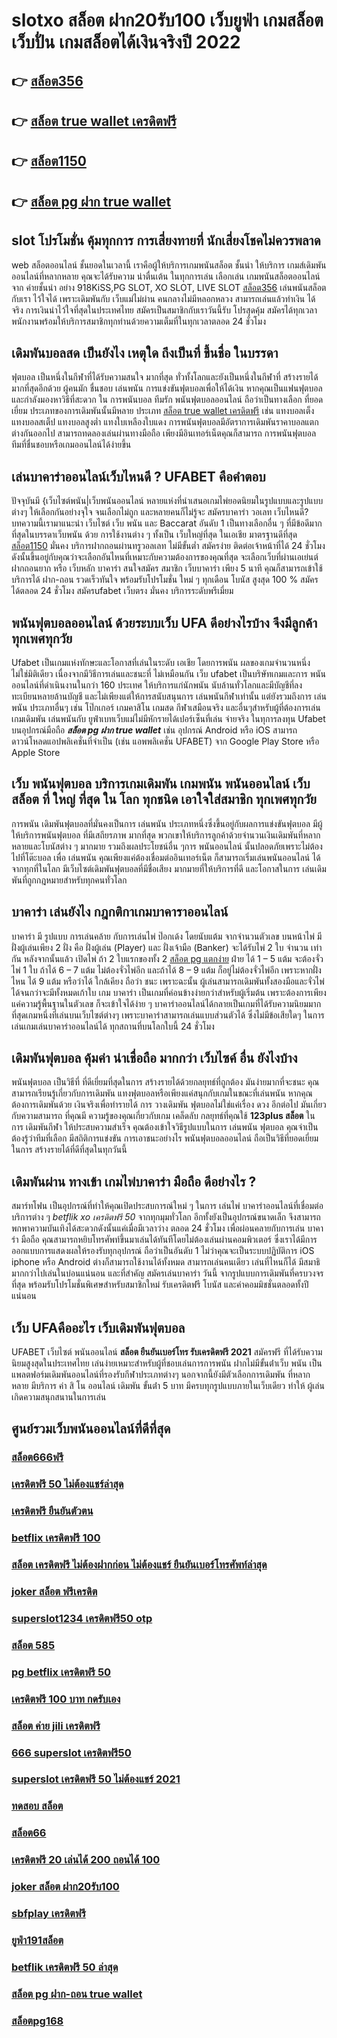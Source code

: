 # slotxo สล็อต ฝาก20รับ100 เว็บยูฟ่า เกมสล็อต เว็บปั่น เกมสล็อตได้เงินจริงปี 2022

## 👉 [สล็อต356](https://ufabetpgufa.ufax.win/)
## 👉 [สล็อต true wallet เครดิตฟรี](https://ufa7777.ufax.win/)
## 👉 [สล็อต1150](https://ufabetpgufa.ufax.win/)
## 👉 [สล็อต pg ฝาก true wallet](https://ufa7777.ufax.win/)

##  slot   โปรโมชั่น   คุ้มทุกการ การเสี่ยงทายที่ นักเสี่ยงโชคไม่ควรพลาด

 web สล็อตออนไลน์  ชั้นยอดในเวลานี้ เราคือผู้ให้บริการเกมพนันสล็อต ชั้นนำ   ให้บริการ  เกมส์เดิมพันออนไลน์ที่หลากหลาย คุณจะได้รับความ น่าตื่นเต้น ในทุกการเล่น เลือกเล่น เกมพนันสล็อตออนไลน์ จาก ค่ายชั้นนำ อย่าง 918KiSS,PG SLOT, XO SLOT, LIVE SLOT  [สล็อต356](https://ufa7777.ufax.win/) เล่นพนันสล็อต กับเรา ไว้ใจได้  เพราะเดิมพันกับ เว็บแม่ไม่ผ่าน คนกลางไม่มีหลอกหลวง  สามารถเล่นแล้วทำเงิน ได้จริง การเงินน่าไว้ใจที่สุดในประเทศไทย สมัครเป็นสมาชิกกับเราวันนี้รับ  โปรสุดคุ้ม สมัครได้ทุกเวลา พนักงานพร้อมให้บริการสมาชิกทุกท่านด้วยความเต็มที่ในทุกเวลาตลอด 24 ชั่วโมง


##  เดิมพันบอลสด  เป็นยังไง เหตุใด ถึงเป็นที่ ขึ้นชื่อ ในบรรดา 

ฟุตบอล  เป็นหนึ่งในกีฬาที่ได้รับความสนใจ  มากที่สุด  ทั่วทั้งโลกและยังเป็นหนึ่งในกีฬาที่ สร้างรายได้ มากที่สุดอีกด้วย ผู้คนมัก ชื่นชอบ เล่นพนัน  การแข่งขันฟุตบอลเพื่อให้ได้เงิน หากคุณเป็นแฟนฟุตบอลและกำลังมองหาวิธีที่สะดวก ใน การพนันบอล  ทีมรัก  พนันฟุตบอลออนไลน์  ถือว่าเป็นทางเลือก ที่ยอดเยี่ยม ประเภทของการเดิมพันนั้นมีหลาย ประเภท [สล็อต true wallet เครดิตฟรี](https://ufabetpgufa.ufax.win/) เช่น แทงบอลเต็ง แทงบอลสเต็ป แทงบอลสูงต่ำ แทงใบเหลืองใบแดง การพนันฟุตบอลมีอัตราการเดิมพันราคาบอลแตกต่างกันออกไป สามารถทดลองเล่นผ่านทางมือถือ เพียงมีอินเทอร์เน็ตคุณก็สามารถ การพนันฟุตบอล ทีมที่ชื่นชอบหรือเกมออนไลน์ได้ง่ายขึ้น


## เล่นบาคาร่าออนไลน์เว็บไหนดี ? UFABET คือคำตอบ

ปัจจุบันมี {เว็บไซต์พนัน|เว็บพนันออนไลน์ หลายแห่งที่นำเสนอเกมไพ่ยอดนิยมในรูปแบบและรูปแบบต่างๆ ให้เลือกกันอย่างจุใจ จนเลือกไม่ถูก และหลายคนก็ไม่รู้จะ  สมัครบาคาร่า วอเลท เว็บไหนดี? บทความนี้เรามาแนะนำ เว็บไซต์  เว็บ พนัน และ Baccarat อันดับ 1 เป็นทางเลือกอื่น ๆ ที่มีข้อดีมากที่สุดในบรรดาเว็บพนัน ด้วย  การใช้งานต่าง ๆ  ทั้งเป็น เว็บใหญ่ที่สุด   ในเอเชีย มาตรฐานดีที่สุด [สล็อต1150](https://ufa7777.ufax.win/) มั่นคง  บริการฝากถอนผ่านทรูวอลเลท ไม่มีขั้นต่ำ   สมัครง่าย ติดต่อเจ้าหน้าที่ได้ 24 ชั่วโมง  ดังนั้นขึ้นอยู่กับคุณว่าจะเลือกอันไหนที่เหมาะกับความต้องการของคุณที่สุด จะเลือกเว็บที่ผ่านเอเย่นต์ ฝากถอนยาก หรือ เว็บหลัก บาคาร่า สนใจสมัคร สมาชิก เว็บบาคาร่า  เพียง 5 นาที คุณก็สามารถเข้าใช้ บริการได้ ฝาก-ถอน รวดเร็วทันใจ พร้อมรับโปรโมชั่น ใหม่ ๆ ทุกเดือน โบนัส สูงสุด 100 % สมัคร ได้ตลอด 24 ชั่วโมง   สมัครufabet เว็บตรง มั่นคง  บริการระดับพรีเมี่ยม 

## พนันฟุตบอลออนไลน์    ด้วยระบบเว็บ UFA ดีอย่างไรบ้าง จึงมีลูกค้าทุกเพศทุกวัย

Ufabet เป็นเกมแห่งทักษะและโอกาสที่เล่นในระดับ เอเชีย โดยการพนัน ผลของเกมจำนวนหนึ่ง ไม่ใช่มิติเดียว เนื่องจากมีวิธีการเล่นและชนะที่ ไม่เหมือนกัน เว็บ ufabet เป็นบริษัทเกมและการ พนันออนไลน์ที่ดำเนินงานในกว่า 160 ประเทศ ให้บริการแก่นักพนัน นับล้านทั่วโลกและมีบัญชีที่ลงทะเบียนหลายล้านบัญชี และไม่เพียงแต่ให้การสนับสนุนการ เล่นพนันกีฬาเท่านั้น แต่ยังรวมถึงการ เล่นพนัน ประเภทอื่นๆ เช่น โป๊กเกอร์ เกมคาสิโน เกมสด กีฬาเสมือนจริง และอื่นๆสำหรับผู้ที่ต้องการเล่นเกมเดิมพัน เล่นพนันกับ ยูฟ่าเบทเว็บแม่ไม่มีหักรายได้เปอร์เซ็นที่เล่น จ่ายจริง ในทุการลงทุน Ufabet  บนอุปกรณ์มือถือ ***สล็อต pg ฝาก true wallet*** เช่น อุปกรณ์ Android หรือ iOS สามารถดาวน์โหลดแอปพลิเคชั่นที่จำเป็น (เช่น แอพพลิเคชั่น UFABET) จาก Google Play Store หรือ Apple Store 


## เว็บ  พนันฟุตบอล บริการเกมเดิมพัน เกมพนัน พนันออนไลน์ **เว็บ สล็อต ที่ ใหญ่ ที่สุด ใน โลก** ทุกชนิด เอาใจใส่สมาชิก ทุกเพศทุกวัย  

การพนัน เดิมพันฟุตบอลที่มั่นคงเป็นการ เล่นพนัน ประเภทหนึ่งซึ่งขึ้นอยู่กับผลการแข่งขันฟุตบอล มีผู้ให้บริการพนันฟุตบอล ที่มีเสถียรภาพ มากที่สุด พวกเขาให้บริการลูกค้าด้วยจำนวนเงินเดิมพันที่หลากหลายและโบนัสต่าง ๆ มากมาย รวมถึงผลประโยชน์อื่น ๆการ พนันออนไลน์ นั้นปลอดภัยเพราะไม่ต้องไปที่โต๊ะบอล เพื่อ เล่นพนัน คุณเพียงแค่ต้องเชื่อมต่ออินเทอร์เน็ต ก็สามารถเริ่มเล่นพนันออนไลน์ ได้จากทุกที่ในโลก มีเว็บไซต์เดิมพันฟุตบอลที่มีชื่อเสียง มากมายที่ให้บริการที่ดี และโอกาสในการ เล่นเดิมพันที่ถูกกฎหมายสำหรับทุกคนทั่วโลก 

##  บาคาร่า เล่นยังไง กฎกติกาเกมบาคาราออนไลน์

บาคาร่า มี รูปแบบ  การเล่นคล้าย กับการเล่นไพ่ ป๊อกเด้ง โดยนับแต้ม จากจำนวนตัวเลข บนหน้าไพ่ มีฝั่งผู้เล่นเพียง 2 ฝั่ง คือ ฝั่งผู้เล่น (Player)  และ ฝั่งเจ้ามือ (Banker) จะได้รับไพ่ 2 ใบ จำนวน เท่ากัน  หลังจากนั้นแล้ว  เปิดไพ่ ถ้า 2 ใบแรกของทั้ง 2 [สล็อต pg แตกง่าย](https://ufa7777.ufax.win/) ฝ่าย ได้ 1 – 5 แต้ม จะต้องจั่วไพ่ 1 ใบ ถ้าได้ 6 – 7 แต้ม ไม่ต้องจั่วไพ่อีก  และถ้าได้ 8 – 9 แต้ม ก็อยู่ไม่ต้องจั่วไพ่อีก เพราะหากฝั่งไหน ได้ 9 แต้ม หรือว่าได้ ใกล้เคียง ถือว่า ชนะ เพราะฉะนั้น ผู้เล่นสามารถเดิมพันทั้งสองมือและจั่วไพ่ได้จนกว่าจะมีทั้งหมดเก้าใบ   เกม บาคาร่า  เป็นเกมที่ค่อนข้างง่ายกว่าสำหรับผู้เริ่มต้น เพราะต้องการเพียงแค่ความรู้พื้นฐานในตัวเลข ก็จะเข้าใจได้ง่าย ๆ บาคาร่าออนไลน์ได้กลายเป็นเกมที่ได้รับความนิยมมากที่สุดเกมหนึ่งที่เล่นบนเว็บไซต์ต่างๆ เพราะบาคาร่าสามารถเล่นแบบส่วนตัวได้ ซึ่งไม่มีข้อเสียใดๆ ในการเล่นเกมเล่นบาคาร่าออนไลน์ได้  ทุกสถานที่บนโลกใบนี้  24 ชั่วโมง


##  เดิมพันฟุตบอล คุ้มค่า น่าเชื่อถือ มากกว่า เว็บไซค์ อื่น ยังไงบ้าง

พนันฟุตบอล เป็นวิธีที่ ที่ดีเยี่ยมที่สุดในการ สร้างรายได้ด้วยกลยุทธ์ที่ถูกต้อง มันง่ายมากที่จะชนะ คุณสามารถเรียนรู้เกี่ยวกับการเดิมพัน  แทงฟุตบอลหรือเพียงแค่สนุกกับเกมในขณะที่เล่นพนัน หากคุณต้องการเดิมพันด้วย เงินจริงเพื่อทำรายได้ การ วางเดิมพัน ฟุตบอลไม่ใช่แค่เรื่อง ดวง อีกต่อไป มันเกี่ยวกับความสามารถ ที่คุณมี ความรู้ของคุณเกี่ยวกับเกม  เคล็ดลับ กลยุทธ์ที่คุณใช้ **123plus สล็อต** ในการ เดิมพันกีฬา ให้ประสบความสำเร็จ คุณต้องเข้าใจวิธีรูปแบบในการ เล่นพนัน ฟุตบอล คุณจำเป็นต้องรู้ว่าทีมที่เลือก  มีสถิติการแข่งขัน การเอาชนะอย่างไร พนันฟุตบอลออนไลน์ ถือเป็นวิธีที่ยอดเยี่ยมในการ สร้างรายได้ที่ดีที่สุดในทุกวันนี้ 

## เดิมพันผ่าน ทางเข้า เกมไพ่บาคาร่า มือถือ  ดีอย่างไร ?

สมาร์ทโฟน เป็นอุปกรณ์ที่ทำให้คุณเปิดประสบการณ์ใหม่ ๆ ในการ เล่นไพ่ บาคาร่าออนไลน์ที่เชื่อมต่อบริการต่าง ๆ *betflik xo เครดิตฟรี 50* จากทุกมุมทั่วโลก อีกทั้งยังเป็นอุปกรณ์ขนาดเล็ก จึงสามารถพกพาความบันเทิงได้สะดวกดังนั้นแค่เมื่อมีเวลาว่าง  ตลอด 24 ชั่วโมง  เพื่อผ่อนคลายกับการเล่น บาคาร่า มือถือ คุณสามารถหยิบโทรศัพท์ขึ้นมาเล่นได้ทันทีโดยไม่ต้องเล่นผ่านคอมพิวเตอร์ ซึ่งเราได้มีการออกแบบการแสดงผลให้รองรับทุกอุปกรณ์ ถือว่าเป็นอันดับ 1 ไม่ว่าคุณจะเป็นระบบปฏิบัติการ iOS iphone หรือ Android ต่างก็สามารถใช้งานได้ทั้งหมด สามารถเล่นคนเดียว เล่นที่ไหนก็ได้ มีสมาธิมากกว่าไปเล่นในบ่อนแน่นอน และที่สำคัญ สมัครเล่นบาคาร่า วันนี้ จากรูปแบบการเดิมพันที่ครบวงจรที่สุด พร้อมรับโปรโมชั่นพิเศษสำหรับสมาชิกใหม่ รับเครดิตฟรี โบนัส และค่าคอมมิชชั่นตลอดทั้งปีแน่นอน


## เว็บ UFAคืออะไร  เว็บเดิมพันฟุตบอล 

UFABET  เว็บไซต์   พนันออนไลน์ **สล็อต ยืนยันเบอร์โทร รับเครดิตฟรี 2021** สมัครฟรี  ที่ได้รับความนิยมสูงสุดในประเทศไทย เล่นง่ายเหมาะสำหรับผู้ที่ชอบเล่นการการพนัน  ฝากไม่มีขั้นต่ําเว็บ พนัน  เป็นแพลตฟอร์มเดิมพันออนไลน์ที่รองรับกีฬาประเภทต่างๆ นอกจากนี้ยังมีตัวเลือกการเดิมพัน ที่หลากหลาย มีบริการ   ค่า สิ โน ออนไลน์ เดิมพัน ขั้นต่ํา 5 บาท  มีครบทุกรูปแบบภายในเว็บเดียว ทำให้  ผู้เล่น เกิดความสนุกสนานในการเล่น


## ศูนย์รวมเว็บพนันออนไลน์ที่ดีที่สุด

### [สล็อต666ฟรี](https://atom.io/themes/สมัคร%20pg%20ufabet%20รวม%20ค่าย%20เกม%20สล็อต%20008%20สล็อต%2020%20รับ%20100%20เว็บตรง100%)
### [เครดิตฟรี 50 ไม่ต้องแชร์ล่าสุด](https://atom.io/themes/สมัคร%20pg%20ufabet%20betflik%20เครดิตฟรี%20008%20สล็อต%2020%20รับ%20100%20เว็บตรง100%)
### [เครดิตฟรี ยืนยันตัวตน](https://atom.io/themes/สมัคร%20pg%20ufabet%20เครดิตฟรี%20กดรับเอง%20ยืนยันเบอร์ล่าสุด%20008%20สล็อต%2020%20รับ%20100%20เว็บตรง100%)
### [betflix เครดิตฟรี 100](https://atom.io/themes/สมัคร%20pg%20ufabet%20สล็อต%20รวม%20ค่าย%20เว็บตรง%20ไม่ผ่านเอเย่นต์%202021%20008%20สล็อต%2020%20รับ%20100%20เว็บตรง100%)
### [สล็อต เครดิตฟรี ไม่ต้องฝากก่อน ไม่ต้องแชร์ ยืนยันเบอร์โทรศัพท์ล่าสุด](https://atom.io/themes/สมัคร%20pg%20ufabet%20superslot%20เครดิตฟรี%2050%20ล่าสุด%20วันนี้%20008%20สล็อต%2020%20รับ%20100%20เว็บตรง100%)
### [joker สล็อต ฟรีเครดิต](https://atom.io/themes/สมัคร%20pg%20ufabet%20เครดิตฟรี%202022%20008%20สล็อต%2020%20รับ%20100%20เว็บตรง100%)
### [superslot1234 เครดิตฟรี50 otp](https://atom.io/themes/สมัคร%20pg%20ufabet%20noname%20auto%20สล็อต%20008%20สล็อต%2020%20รับ%20100%20เว็บตรง100%)
### [สล็อต 585](https://atom.io/themes/สมัคร%20pg%20ufabet%20betflik%20joker%20เครดิตฟรี%2050%20008%20สล็อต%2020%20รับ%20100%20เว็บตรง100%)
### [pg betflix เครดิตฟรี 50](https://atom.io/themes/สมัคร%20pg%20ufabet%20เกมพนันออนไลน์%20สล็อต%20008%20สล็อต%2020%20รับ%20100%20เว็บตรง100%)
### [เครดิตฟรี 100 บาท กดรับเอง](https://atom.io/themes/สมัคร%20pg%20ufabet%20เว็บ%20สล็อต%20ฝาก%2020%20รับ%20100%20ถอนไม่อั้น%20008%20สล็อต%2020%20รับ%20100%20เว็บตรง100%)
### [สล็อต ค่าย jili เครดิตฟรี](https://atom.io/themes/สมัคร%20pg%20ufabet%20ซุปเปอร์%20สล็อต%20ทางเข้า%20008%20สล็อต%2020%20รับ%20100%20เว็บตรง100%)
### [666 superslot เครดิตฟรี50](https://atom.io/themes/สมัคร%20pg%20ufabet%20สล็อต998%20008%20สล็อต%2020%20รับ%20100%20เว็บตรง100%)
### [superslot เครดิตฟรี 50 ไม่ต้องแชร์ 2021](https://atom.io/themes/สมัคร%20pg%20ufabet%20สแกน%20สล็อต%20pg%20008%20สล็อต%2020%20รับ%20100%20เว็บตรง100%)
### [ทดสอบ สล็อต](https://atom.io/themes/สมัคร%20pg%20ufabet%20เครดิตฟรี%2058%20008%20สล็อต%2020%20รับ%20100%20เว็บตรง100%)
### [สล็อต66](https://atom.io/themes/สมัคร%20pg%20ufabet%20รวมsuperslot%20เครดิตฟรี%2030%20ยืนยันเบอร์%20008%20สล็อต%2020%20รับ%20100%20เว็บตรง100%)
### [เครดิตฟรี 20 เล่นได้ 200 ถอนได้ 100](https://atom.io/themes/สมัคร%20pg%20ufabet%20เครดิตฟรี38บาท%20008%20สล็อต%2020%20รับ%20100%20เว็บตรง100%)
### [joker สล็อต ฝาก20รับ100](https://atom.io/themes/สมัคร%20pg%20ufabet%20369%20สล็อต%20008%20สล็อต%2020%20รับ%20100%20เว็บตรง100%)
### [sbfplay เครดิตฟรี](https://atom.io/themes/สมัคร%20pg%20ufabet%20up2uสล็อต%20008%20สล็อต%2020%20รับ%20100%20เว็บตรง100%)
### [ยูฟ่า191สล็อต](https://atom.io/themes/สมัคร%20pg%20ufabet%20ซุปเปอร์%20สล็อต%20เครดิตฟรี%2050%20ล่าสุด%20008%20สล็อต%2020%20รับ%20100%20เว็บตรง100%)
### [betflik เครดิตฟรี 50 ล่าสุด](https://atom.io/themes/สมัคร%20pg%20ufabet%20lucabet888%20เครดิตฟรี%20008%20สล็อต%2020%20รับ%20100%20เว็บตรง100%)
### [สล็อต pg ฝาก-ถอน true wallet](https://atom.io/themes/สมัคร%20pg%20ufabet%20pg%20betflix%20เครดิตฟรี%2050%20008%20สล็อต%2020%20รับ%20100%20เว็บตรง100%)
### [สล็อตpg168](https://atom.io/themes/สมัคร%20pg%20ufabet%20สล็อตg2g%20008%20สล็อต%2020%20รับ%20100%20เว็บตรง100%)